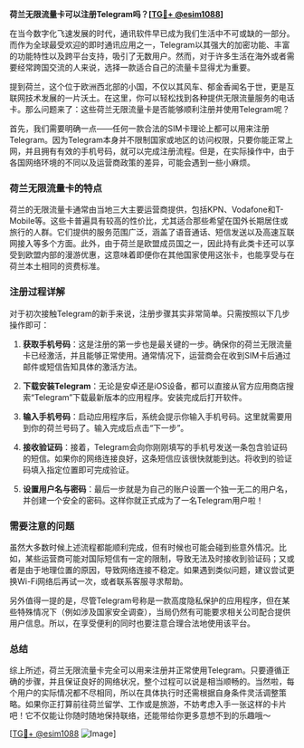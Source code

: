 **荷兰无限流量卡可以注册Telegram吗？[[TG💪+ @esim1088](https://t.me/s/esim1088)]**

在当今数字化飞速发展的时代，通讯软件早已成为我们生活中不可或缺的一部分。而作为全球最受欢迎的即时通讯应用之一，Telegram以其强大的加密功能、丰富的功能特性以及跨平台支持，吸引了无数用户。然而，对于许多生活在海外或者需要经常跨国交流的人来说，选择一款适合自己的流量卡显得尤为重要。

提到荷兰，这个位于欧洲西北部的小国，不仅以其风车、郁金香闻名于世，更是互联网技术发展的一片沃土。在这里，你可以轻松找到各种提供无限流量服务的电话卡。那么问题来了：这些荷兰无限流量卡是否能够顺利注册并使用Telegram呢？

首先，我们需要明确一点——任何一款合法的SIM卡理论上都可以用来注册Telegram。因为Telegram本身并不限制国家或地区的访问权限，只要你能正常上网，并且拥有有效的手机号码，就可以完成注册流程。但是，在实际操作中，由于各国网络环境的不同以及运营商政策的差异，可能会遇到一些小麻烦。

### 荷兰无限流量卡的特点

荷兰的无限流量卡通常由当地三大主要运营商提供，包括KPN、Vodafone和T-Mobile等。这些卡普遍具有较高的性价比，尤其适合那些希望在国外长期居住或旅行的人群。它们提供的服务范围广泛，涵盖了语音通话、短信发送以及高速互联网接入等多个方面。此外，由于荷兰是欧盟成员国之一，因此持有此类卡还可以享受到欧盟内部的漫游优惠，这意味着即便你在其他国家使用这张卡，也能享受与在荷兰本土相同的资费标准。

### 注册过程详解

对于初次接触Telegram的新手来说，注册步骤其实非常简单。只需按照以下几步操作即可：

1. **获取手机号码**：这是注册的第一步也是最关键的一步。确保你的荷兰无限流量卡已经激活，并且能够正常使用。通常情况下，运营商会在收到SIM卡后通过邮件或短信告知具体的激活方法。
   
2. **下载安装Telegram**：无论是安卓还是iOS设备，都可以直接从官方应用商店搜索“Telegram”下载最新版本的应用程序。安装完成后打开软件。

3. **输入手机号码**：启动应用程序后，系统会提示你输入手机号码。这里就需要用到你的荷兰号码了。输入完成后点击“下一步”。

4. **接收验证码**：接着，Telegram会向你刚刚填写的手机号发送一条包含验证码的短信。如果你的网络连接良好，这条短信应该很快就能到达。将收到的验证码填入指定位置即可完成验证。

5. **设置用户名与密码**：最后一步就是为自己的账户设置一个独一无二的用户名，并创建一个安全的密码。这样你就正式成为了一名Telegram用户啦！

### 需要注意的问题

虽然大多数时候上述流程都能顺利完成，但有时候也可能会碰到些意外情况。比如，某些运营商可能对国际短信有一定的限制，导致无法及时接收到验证码；又或者是由于地理位置的原因，导致网络连接不稳定。如果遇到类似问题，建议尝试更换Wi-Fi网络后再试一次，或者联系客服寻求帮助。

另外值得一提的是，尽管Telegram号称是一款高度隐私保护的应用程序，但在某些特殊情况下（例如涉及国家安全调查），当局仍然有可能要求相关公司配合提供用户信息。所以，在享受便利的同时也要注意合理合法地使用该平台。

### 总结

综上所述，荷兰无限流量卡完全可以用来注册并正常使用Telegram。只要遵循正确的步骤，并且保证良好的网络状况，整个过程可以说是相当顺畅的。当然啦，每个用户的实际情况都不尽相同，所以在具体执行时还需根据自身条件灵活调整策略。如果你正打算前往荷兰留学、工作或是旅游，不妨考虑入手一张这样的卡片吧！它不仅能让你随时随地保持联络，还能带给你更多意想不到的乐趣哦～

[[TG💪+ @esim1088](https://t.me/s/esim1088) ![Image](https://i.postimg.cc/4NQfJmqS/Snipaste-2025-05-13-00-14-12.png)]